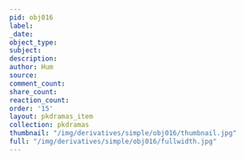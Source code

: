 ```yaml
---
pid: obj016
label:
_date:
object_type:
subject:
description:
author: Hum
source:
comment_count:
share_count:
reaction_count:
order: '15'
layout: pkdramas_item
collection: pkdramas
thumbnail: "/img/derivatives/simple/obj016/thumbnail.jpg"
full: "/img/derivatives/simple/obj016/fullwidth.jpg"
---
```

